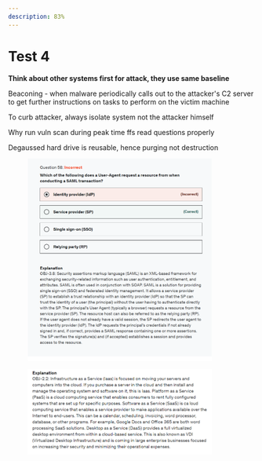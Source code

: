 ```yaml
---
description: 83%
---
```


# Test 4

**Think about other systems first for attack, they use same baseline**

Beaconing - when malware periodically calls out to the attacker's C2 server to get further instructions on tasks to perform on the victim machine

To curb attacker, always isolate system not the attacker himself

Why run vuln scan during peak time ffs read questions properly

Degaussed hard drive is reusable, hence purging not destruction

<div align="left"><figure><img src="../../.gitbook/assets/image (99).png" alt="" width="375"><figcaption></figcaption></figure></div>

<div align="left"><figure><img src="../../.gitbook/assets/image (100).png" alt="" width="375"><figcaption></figcaption></figure></div>
